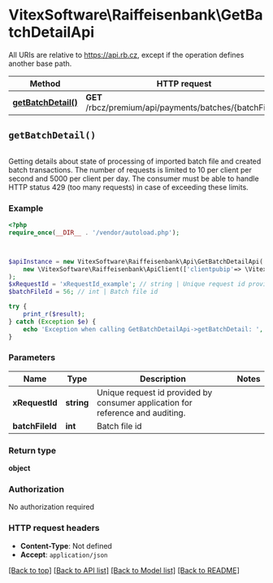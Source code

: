 # VitexSoftware\Raiffeisenbank\GetBatchDetailApi

All URIs are relative to https://api.rb.cz, except if the operation defines another base path.

| Method | HTTP request | Description |
| ------------- | ------------- | ------------- |
| [**getBatchDetail()**](GetBatchDetailApi.md#getBatchDetail) | **GET** /rbcz/premium/api/payments/batches/{batchFileId} |  |


## `getBatchDetail()`

```php
```



Getting details about state of processing of imported batch file and created batch transactions.  The number of requests is limited to 10 per client per second and 5000  per client per day. The consumer must be able to handle HTTP status  429 (too many requests) in case of exceeding these limits.

### Example

```php
<?php
require_once(__DIR__ . '/vendor/autoload.php');



$apiInstance = new VitexSoftware\Raiffeisenbank\Api\GetBatchDetailApi(
    new \VitexSoftware\Raiffeisenbank\ApiClient(['clientpubip'=> \VitexSoftware\Raiffeisenbank\ApiClient::getPublicIP() ,'debug'=>true])
);
$xRequestId = 'xRequestId_example'; // string | Unique request id provided by consumer application for reference and auditing.
$batchFileId = 56; // int | Batch file id

try {
    print_r($result);
} catch (Exception $e) {
    echo 'Exception when calling GetBatchDetailApi->getBatchDetail: ', $e->getMessage(), PHP_EOL;
}
```

### Parameters

| Name | Type | Description  | Notes |
| ------------- | ------------- | ------------- | ------------- |
| **xRequestId** | **string**| Unique request id provided by consumer application for reference and auditing. | |
| **batchFileId** | **int**| Batch file id | |

### Return type

**object**

### Authorization

No authorization required

### HTTP request headers

- **Content-Type**: Not defined
- **Accept**: `application/json`

[[Back to top]](#) [[Back to API list]](../../README.md#endpoints)
[[Back to Model list]](../../README.md#models)
[[Back to README]](../../README.md)
